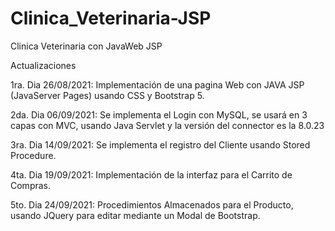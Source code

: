 # Clinica_Veterinaria-JSP
Clinica Veterinaria con JavaWeb JSP

Actualizaciones

1ra. Dia 26/08/2021:
Implementación de una pagina Web con JAVA JSP (JavaServer Pages) usando CSS y Bootstrap 5.

2da. Dia 06/09/2021:
Se implementa el Login con MySQL, se usará en 3 capas con MVC, usando Java Servlet y la versión del connector es la 8.0.23

3ra. Dia 14/09/2021:
Se implementa el registro del Cliente usando Stored Procedure.

4ta. Dia 19/09/2021:
Implementación de la interfaz para el Carrito de Compras.

5to. Dia 24/09/2021:
Procedimientos Almacenados para el Producto, usando JQuery para editar mediante un Modal de Bootstrap.
